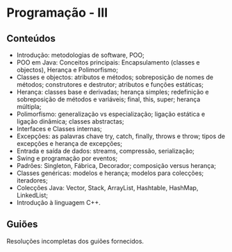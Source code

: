   # Programação - III
  ## Conteúdos
  * Introdução: metodologias de software, POO;
  * POO em Java: Conceitos principais: Encapsulamento (classes e objectos), Herança e Polimorfismo;
  * Classes e objectos: atributos e métodos; sobreposição de nomes de métodos; construtores e destrutor; atributos e funções estáticas;
  * Herança: classes base e derivadas; herança simples; redefinição e sobreposição de métodos e variáveis; final, this, super; herança múltipla;
  * Polimorfismo: generalização vs especialização; ligação estática e ligação dinâmica; classes abstractas;
  * Interfaces e Classes internas;
  * Excepções: as palavras chave try, catch, finally, throws e throw; tipos de excepções e herança de excepções;
  * Entrada e saída de dados: streams, compressão, serialização;
  * Swing e programação por eventos;
  * Padrões: Singleton, Fábrica, Decorador; composição versus herança;
  * Classes genéricas: modelos e herança; modelos para colecções; iteradores;
  * Colecções Java: Vector, Stack, ArrayList, Hashtable, HashMap, LinkedList;
  * Introdução à linguagem C++.
  
  ## Guiões
  Resoluções incompletas dos guiões fornecidos.
